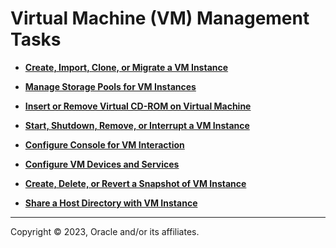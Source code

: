 # Virtual Machine \(VM\) Management Tasks

-   **[Create, Import, Clone, or Migrate a VM Instance](../topics/create_clone_or_migrate_a_virtual_machine.md)**  

-   **[Manage Storage Pools for VM Instances](../topics/cockpit-kvm_manage_storage.md)**  

-   **[Insert or Remove Virtual CD-ROM on Virtual Machine](../topics/cockpit_mgmt_cdrom_vm.md)**  

-   **[Start, Shutdown, Remove, or Interrupt a VM Instance](../topics/cockpit-kvm_reboot_shutdown.md)**  

-   **[Configure Console for VM Interaction](../topics/cockpit-kvm_console.md)**  

-   **[Configure VM Devices and Services](../topics/cockpit-kvm_manage_instance.md)**  

-   **[Create, Delete, or Revert a Snapshot of VM Instance](../topics/cockpit-kvm_snapshot.md)**  

-   **[Share a Host Directory with VM Instance](../topics/cockpit-kvm_mountshared_directory.md)**  


---

Copyright © 2023, Oracle and/or its affiliates.

